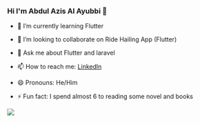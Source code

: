 ### Hi I'm Abdul Azis Al Ayubbi 👋



<!--  🔭 I’m currently working on ... -->
- 🌱 I’m currently learning Flutter 
- 👯 I’m looking to collaborate on Ride Hailing App (Flutter)
- 💬 Ask me about Flutter and laravel
- 📫 How to reach me: <a href="https://www.linkedin.com/in/abdul-azis-alayubbi/
">Linkedln</a>

- 😄 Pronouns: He/Him
- ⚡ Fun fact: I spend almost 6 to reading some novel and books

<img src="https://github-readme-stats.vercel.app/api?username=Azis202017&&show_icons=true&title_color=ffffff&icon_color=bb2acf&text_color=daf7dc&bg_color=151515"/>
